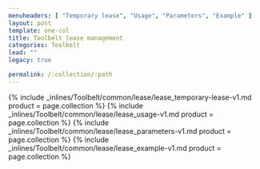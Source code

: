 ```yaml
---
menuheaders: [ "Temporary lease", "Usage", "Parameters", "Example" ]
layout: post
template: one-col
title: Toolbelt lease management
categories: Toolbelt
lead: ""
legacy: true

permalink: /:collection/:path
---
```





<a href="#temporary-lease"></a>{% include _inlines/Toolbelt/common/lease/lease_temporary-lease-v1.md  product = page.collection %}
<a href="#usage"></a>{% include _inlines/Toolbelt/common/lease/lease_usage-v1.md  product = page.collection %}
<a href="#parameters"></a>{% include _inlines/Toolbelt/common/lease/lease_parameters-v1.md  product = page.collection %}
<a href="#example"></a>{% include _inlines/Toolbelt/common/lease/lease_example-v1.md  product = page.collection %}